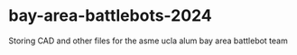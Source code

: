 # bay-area-battlebots-2024
Storing CAD and other files for the asme ucla alum bay area battlebot team
